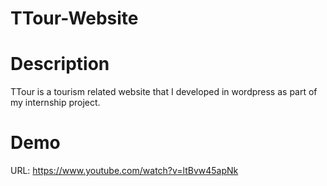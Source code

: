 # TTour-Website

# Description
TTour is a tourism related website that I developed in wordpress as part of my internship project.

# Demo
URL: https://www.youtube.com/watch?v=ltBvw45apNk
